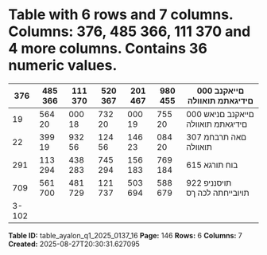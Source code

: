# Table with 6 rows and 7 columns. Columns: 376, 485 366, 111 370 and 4 more columns. Contains 36 numeric values.

| 376 | 485 366 | 111 370 | 520 367 | 201 467 | 980 455 | 000 םייאקנב םידיגאתמ תואוולה |
|---|---|---|---|---|---|---|
| 19 | 564 20 | 000 18 | 732 20 | 000 19 | 755 20 | 000 םייאקנב םניאש םידיגאתמ תואוולה |
| 22 | 399 19 | 932 56 | 124 56 | 146 23 | 084 20 | 307 םאה תרבחמ תואוולה |
| 291 | 113 294 | 438 283 | 745 294 | 156 183 | 769 184 | 615 בוח תורגא |
| 709 | 561 700 | 481 729 | 121 737 | 503 694 | 588 679 | 922 תויסנניפ תויובייחתה לכה ךס |
| 3-102 |  |  |  |  |  |  |

**Table ID:** table_ayalon_q1_2025_0137_16
**Page:** 146
**Rows:** 6
**Columns:** 7
**Created:** 2025-08-27T20:30:31.627095
